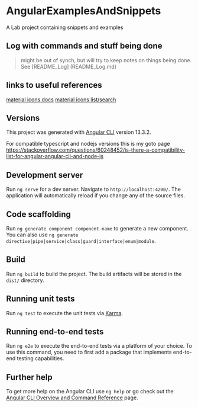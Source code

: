 # AngularExamplesAndSnippets

A Lab project containing snippets and examples 

## Log with commands and stuff being done
> might be out of synch, but will try to keep notes on things being done.
See [README_Log] (README_Log.md)

## links to useful references
[material icons docs](https://material.angular.io/components/icon/overview)
[material icons list/search](https://fonts.google.com/icons?selected=Material+Icons)

## Versions
This project was generated with [Angular CLI](https://github.com/angular/angular-cli) version 13.3.2.

For compatible typescript and nodejs versions this is my goto page 
https://stackoverflow.com/questions/60248452/is-there-a-compatibility-list-for-angular-angular-cli-and-node-js

## Development server

Run `ng serve` for a dev server. Navigate to `http://localhost:4200/`. The application will automatically reload if you change any of the source files.

## Code scaffolding

Run `ng generate component component-name` to generate a new component. You can also use `ng generate directive|pipe|service|class|guard|interface|enum|module`.

## Build

Run `ng build` to build the project. The build artifacts will be stored in the `dist/` directory.

## Running unit tests

Run `ng test` to execute the unit tests via [Karma](https://karma-runner.github.io).

## Running end-to-end tests

Run `ng e2e` to execute the end-to-end tests via a platform of your choice. To use this command, you need to first add a package that implements end-to-end testing capabilities.

## Further help

To get more help on the Angular CLI use `ng help` or go check out the [Angular CLI Overview and Command Reference](https://angular.io/cli) page.
